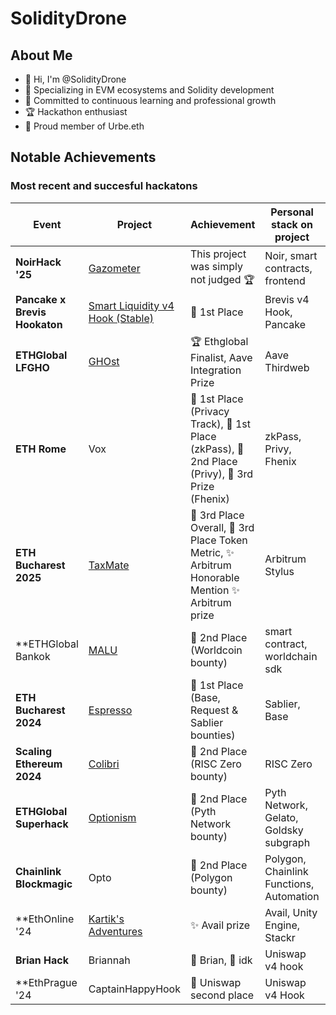 # SolidityDrone

## About Me
- 👋 Hi, I'm @SolidityDrone
- 👀 Specializing in EVM ecosystems and Solidity development
- 🌱 Committed to continuous learning and professional growth
- 🏆 Hackathon enthusiast 
- 🐺 Proud member of Urbe.eth 


## Notable Achievements

### Most recent and succesful hackatons

| Event | Project | Achievement | Personal stack on project | Team Size |
|-------|---------|-------------|-----------------|-----------|
| **NoirHack '25** | [Gazometer](https://github.com/SolidityDrone/Gazometer) | This project was simply not judged 🏆 | Noir, smart contracts, frontend | Solo | 
| **Pancake x Brevis Hookaton** | [Smart Liquidity v4 Hook (Stable)](https://dorahacks.io/buidl/16770) | 🥇 1st Place  | Brevis v4 Hook, Pancake | Solo |
| **ETHGlobal LFGHO** | [GHOst](https://ethglobal.com/showcase/ghost-mae3q) | 🏆 Ethglobal Finalist, Aave Integration Prize | Aave Thirdweb | Quad |
| **ETH Rome** | Vox | 🥇 1st Place (Privacy Track), 🥇 1st Place (zkPass), 🥈 2nd Place (Privy), 🥉 3rd Prize (Fhenix) | zkPass, Privy, Fhenix | Trio |
| **ETH Bucharest 2025** | [TaxMate](https://dorahacks.io/buidl/25568) | 🥉 3rd Place Overall, 🥉 3rd Place Token Metric, ✨ Arbitrum Honorable Mention ✨ Arbitrum prize  | Arbitrum Stylus  | Trio |
| **ETHGlobal Bankok | [MALU](https://ethglobal.com/showcase/malu-bnppc) | 🥈 2nd Place (Worldcoin bounty) | smart contract, worldchain sdk | Trio | 
| **ETH Bucharest 2024** | [Espresso](https://dorahacks.io/buidl/10874) | 🥇 1st Place (Base, Request & Sablier bounties) | Sablier, Base | Duo |
| **Scaling Ethereum 2024** | [Colibri](https://ethglobal.com/showcase/colibri-iixxk) | 🥈 2nd Place (RISC Zero bounty) | RISC Zero | Duo |
| **ETHGlobal Superhack** | [Optionism](https://ethglobal.com/showcase/optionism-tr8uf) | 🥈 2nd Place (Pyth Network bounty) | Pyth Network, Gelato, Goldsky subgraph | Solo |
| **Chainlink Blockmagic** | Opto | 🥈 2nd Place (Polygon bounty) | Polygon, Chainlink Functions, Automation | Duo |
| **EthOnline '24 | [Kartik's Adventures](https://ethglobal.com/showcase/kartik-adventures-6ntyp) | ✨ Avail prize | Avail, Unity Engine, Stackr | solo |
| **Brian Hack** | Briannah | 🥈 Brian, 🥇 idk | Uniswap v4 hook | trio |
| **EthPrague '24 | CaptainHappyHook | 🥈 Uniswap second place | Uniswap v4 Hook | trio |





<!---
SolidityDrone/SolidityDrone is a ✨ special ✨ repository because its `README.md` (this file) appears on your GitHub profile.
You can click the Preview link to take a look at your changes.
--->
